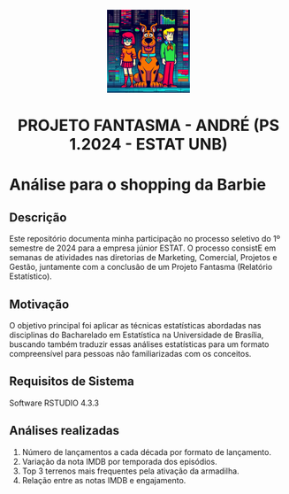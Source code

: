<p align="center">
  <img src="scooby_ai.jpeg" alt="GHOST PROJECT WARNER BROS" width="150">
</p>
<h1 align="center"><strong>PROJETO FANTASMA - ANDRÉ (PS 1.2024 - ESTAT UNB)</strong></h1>


# Análise para o shopping da Barbie

## Descrição

Este repositório documenta minha participação no processo seletivo do 1º semestre de 2024 para a empresa júnior ESTAT. O processo consistE em semanas de atividades nas diretorias de Marketing, Comercial, Projetos e Gestão, juntamente com a conclusão de um Projeto Fantasma (Relatório Estatístico). 

## Motivação

O objetivo principal foi aplicar as técnicas estatísticas abordadas nas disciplinas do Bacharelado em Estatística na Universidade de Brasília, buscando também traduzir essas análises estatísticas para um formato compreensível para pessoas não familiarizadas com os conceitos.

## Requisitos de Sistema

Software RSTUDIO 4.3.3

## Análises realizadas

1. Número de lançamentos a cada década por formato de lançamento.
2. Variação da nota IMDB por temporada dos episódios.
3. Top 3 terrenos mais frequentes pela ativação da armadilha.
4. Relação entre as notas IMDB e engajamento.
